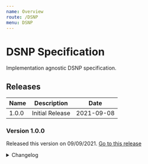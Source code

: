 ```yaml
---
name: Overview
route: /DSNP
menu: DSNP
---
```


# DSNP Specification

Implementation agnostic DSNP specification.

## Releases

| Name | Description | Date |
| --- | --- | --- |
| 1.0.0 | Initial Release | 2021-09-08 |

### Version 1.0.0

Released this version on 09/09/2021. [Go to this release](https://github.com/LibertyDSNP/spec/releases/tag/v1.0.0)

<details> 
  <summary>Changelog</summary>
    - Update spelling
    - Minor homepage cleanup
    - Roadmap Updates
    - Tagged for v1.0.0
</details>